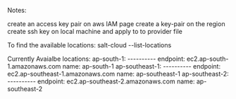 Notes:

create an access key pair on aws IAM page
create a key-pair on the region
create ssh key on local machine and apply to to provider file

To find the available locations: salt-cloud --list-locations <provider name>

Currently Avaialbe locations:
        ap-south-1:
            ----------
            endpoint:
                ec2.ap-south-1.amazonaws.com
            name:
                ap-south-1
        ap-southeast-1:
            ----------
            endpoint:
                ec2.ap-southeast-1.amazonaws.com
            name:
                ap-southeast-1
        ap-southeast-2:
            ----------
            endpoint:
                ec2.ap-southeast-2.amazonaws.com
            name:
                ap-southeast-2